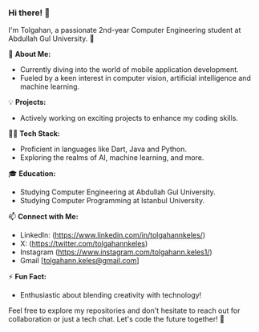 ### Hi there! 👋

I'm Tolgahan, a passionate 2nd-year Computer Engineering student at Abdullah Gul University. 🚀

🌱 **About Me:**
- Currently diving into the world of mobile application development.
- Fueled by a keen interest in computer vision, artificial intelligence and machine learning.

💡 **Projects:**
- Actively working on exciting projects to enhance my coding skills.

👨‍💻 **Tech Stack:**
- Proficient in languages like Dart, Java and Python.
- Exploring the realms of AI, machine learning, and more.

🎓 **Education:**
- Studying Computer Engineering at Abdullah Gul University.
- Studying Computer Programming at Istanbul University.

📫 **Connect with Me:**
- LinkedIn: (https://www.linkedin.com/in/tolgahannkeles/)
- X: (https://twitter.com/tolgahannkeles)
- Instagram (https://www.instagram.com/tolgahann.keles1/)
- Gmail [tolgahann.keles@gmail.com]

⚡ **Fun Fact:**
- Enthusiastic about blending creativity with technology!

Feel free to explore my repositories and don't hesitate to reach out for collaboration or just a tech chat. Let's code the future together! 🚀
